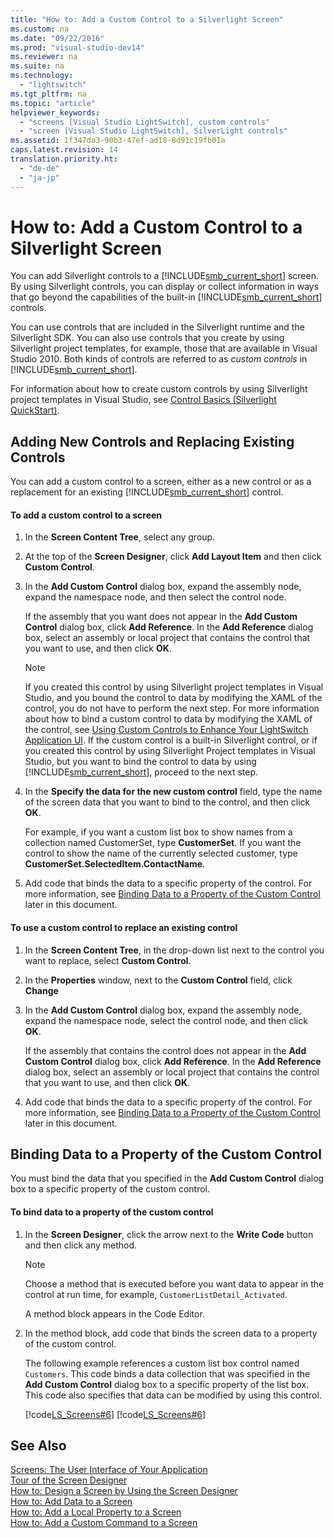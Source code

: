```yaml
---
title: "How to: Add a Custom Control to a Silverlight Screen"
ms.custom: na
ms.date: "09/22/2016"
ms.prod: "visual-studio-dev14"
ms.reviewer: na
ms.suite: na
ms.technology: 
  - "lightswitch"
ms.tgt_pltfrm: na
ms.topic: "article"
helpviewer_keywords: 
  - "screens [Visual Studio LightSwitch], custom controls"
  - "screen [Visual Studio LightSwitch], SilverLight controls"
ms.assetid: 1f347da3-90b3-47ef-ad18-8d91c19fb01a
caps.latest.revision: 14
translation.priority.ht: 
  - "de-de"
  - "ja-jp"
---
```

# How to: Add a Custom Control to a Silverlight Screen
You can add Silverlight controls to a [!INCLUDE[smb_current_short](../VS_csharp/includes/smb_current_short_md.md)] screen. By using Silverlight controls, you can display or collect information in ways that go beyond the capabilities of the built-in [!INCLUDE[smb_current_short](../VS_csharp/includes/smb_current_short_md.md)] controls.  
  
 You can use controls that are included in the Silverlight runtime and the Silverlight SDK. You can also use controls that you create by using Silverlight project templates, for example, those that are available in Visual Studio 2010. Both kinds of controls are referred to as *custom controls* in [!INCLUDE[smb_current_short](../VS_csharp/includes/smb_current_short_md.md)].  
  
 For information about how to create custom controls by using Silverlight project templates in Visual Studio, see [Control Basics (Silverlight QuickStart)](http://go.microsoft.com/fwlink/?LinkID=207110).  
  
## Adding New Controls and Replacing Existing Controls  
 You can add a custom control to a screen, either as a new control or as a replacement for an existing [!INCLUDE[smb_current_short](../VS_csharp/includes/smb_current_short_md.md)] control.  
  
#### To add a custom control to a screen  
  
1.  In the **Screen Content Tree**, select any group.  
  
2.  At the top of the **Screen Designer**, click **Add Layout Item** and then click **Custom Control**.  
  
3.  In the **Add Custom Control** dialog box, expand the assembly node, expand the namespace node, and then select the control node.  
  
     If the assembly that you want does not appear in the **Add Custom Control** dialog box, click **Add Reference**. In the **Add Reference** dialog box, select an assembly or local project that contains the control that you want to use, and then click **OK**.  
  
    > [!NOTE]
    >  If you created this control by using Silverlight project templates in Visual Studio, and you bound the control to data by modifying the XAML of the control, you do not have to perform the next step. For more information about how to bind a custom control to data by modifying the XAML of the control, see [Using Custom Controls to Enhance Your LightSwitch Application UI](http://go.microsoft.com/fwlink/?LinkID=208837). If the custom control is a built-in Silverlight control, or if you created this control by using Silverlight Project templates in Visual Studio, but you want to bind the control to data by using [!INCLUDE[smb_current_short](../VS_csharp/includes/smb_current_short_md.md)], proceed to the next step.  
  
4.  In the **Specify the data for the new custom control** field, type the name of the screen data that you want to bind to the control, and then click **OK**.  
  
     For example, if you want a custom list box to show names from a collection named CustomerSet, type **CustomerSet**. If you want the control to show the name of the currently selected customer, type **CustomerSet.SelectedItem.ContactName**.  
  
5.  Add code that binds the data to a specific property of the control. For more information, see [Binding Data to a Property of the Custom Control](#LSBinding) later in this document.  
  
#### To use a custom control to replace an existing control  
  
1.  In the **Screen Content Tree**, in the drop-down list next to the control you want to replace, select **Custom Control**.  
  
2.  In the **Properties** window, next to the **Custom Control** field, click **Change**  
  
3.  In the **Add Custom Control** dialog box, expand the assembly node, expand the namespace node, select the control node, and then click **OK**.  
  
     If the assembly that contains the control does not appear in the **Add Custom Control** dialog box, click **Add Reference**. In the **Add Reference** dialog box, select an assembly or local project that contains the control that you want to use, and then click **OK**.  
  
4.  Add code that binds the data to a specific property of the control. For more information, see [Binding Data to a Property of the Custom Control](#LSBinding) later in this document.  
  
##  <a name="LSBinding"></a> Binding Data to a Property of the Custom Control  
 You must bind the data that you specified in the **Add Custom Control** dialog box to a specific property of the custom control.  
  
#### To bind data to a property of the custom control  
  
1.  In the **Screen Designer**, click the arrow next to the **Write Code** button and then click any method.  
  
    > [!NOTE]
    >  Choose a method that is executed before you want data to appear in the control at run time, for example, `CustomerListDetail_Activated`.  
  
     A method block appears in the Code Editor.  
  
2.  In the method block, add code that binds the screen data to a property of the custom control.  
  
     The following example references a custom list box control named `Customers`. This code binds a data collection that was specified in the **Add Custom Control** dialog box to a specific property of the list box. This code also specifies that data can be modified by using this control.  
  
     [!code[LS_Screens#6](../VS_csharp/codesnippet/CSharp/how-to--add-a-custom-control-to-a-silverlight-screen_1.cs)]
[!code[LS_Screens#6](../VS_csharp/codesnippet/VisualBasic/how-to--add-a-custom-control-to-a-silverlight-screen_1.vb)]  
  
## See Also  
 [Screens: The User Interface of Your Application](../VS_csharp/how-to--add-a-custom-control-to-a-silverlight-screen.md)   
 [Tour of the Screen Designer](../VS_csharp/tour-of-the-screen-designer.md)   
 [How to: Design a Screen by Using the Screen Designer](../VS_csharp/how-to--design-a-silverlight-screen-by-using-the-screen-designer.md)   
 [How to: Add Data to a Screen](../VS_csharp/how-to--add-data-to-a-screen.md)   
 [How to: Add a Local Property to a Screen](../VS_csharp/how-to--add-a-local-property-to-a-silverlight-screen.md)   
 [How to: Add a Custom Command to a Screen](../VS_csharp/how-to--add-a-custom-command-to-a-silverlight-screen.md)